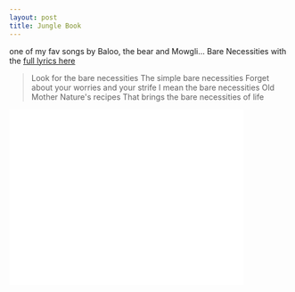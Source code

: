 ```yaml
---
layout: post
title: Jungle Book
---
```


one of my fav songs by Baloo, the bear and Mowgli... Bare Necessities with the [full lyrics here](http://www.fpx.de/fp/Disney/Lyrics/TheJungleBook.html#The%20Bare%20Necessities)

> Look for the bare necessities
The simple bare necessities
Forget about your worries and your strife
I mean the bare necessities
Old Mother Nature's recipes
That brings the bare necessities of life

<iframe width="420" height="315" src="//www.youtube.com/embed/9ogQ0uge06o" frameborder="0" allowfullscreen></iframe>
